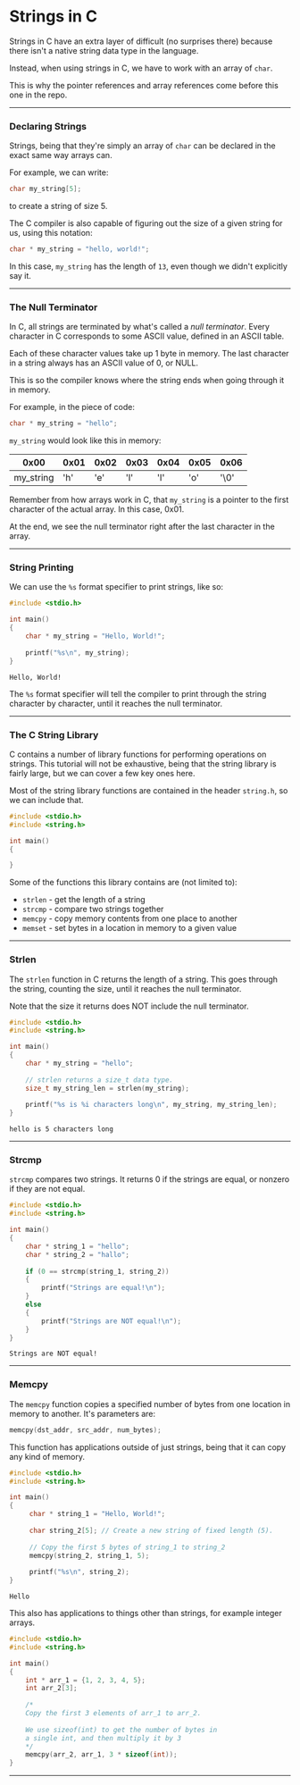 # Strings in C

Strings in C have an extra layer of difficult (no surprises there) because there isn't a native string data type in the language.

Instead, when using strings in C, we have to work with an array of ```char```.

This is why the pointer references and array references come before this one in the repo.

---

### Declaring Strings

Strings, being that they're simply an array of ```char``` can be declared in the exact same way arrays can.

For example, we can write:

```C
char my_string[5];
```

to create a string of size 5.

The C compiler is also capable of figuring out the size of a given string for us, using this notation:

```C
char * my_string = "hello, world!";
```

In this case, ```my_string``` has the length of ```13```, even though we didn't explicitly say it.

---

### The Null Terminator

In C, all strings are terminated by what's called a _null terminator_. Every character in C corresponds to some ASCII value, defined in an ASCII table.

Each of these character values take up 1 byte in memory. The last character in a string always has an ASCII value of 0, or NULL.

This is so the compiler knows where the string ends when going through it in memory.

For example, in the piece of code:

```C
char * my_string = "hello";
```

```my_string``` would look like this in memory:

| 0x00 | 0x01 | 0x02 | 0x03 | 0x04 | 0x05 | 0x06 |
| ---- | ---- | ---- | ---- | ---- | ---- | ---- |
| my_string | 'h' | 'e' | 'l' | 'l' | 'o' | '\0' |

Remember from how arrays work in C, that ```my_string``` is a pointer to the first character of the actual array. In this case, 0x01.

At the end, we see the null terminator right after the last character in the array.

---

### String Printing

We can use the ```%s``` format specifier to print strings, like so:

```C
#include <stdio.h>

int main()
{
    char * my_string = "Hello, World!";
    
    printf("%s\n", my_string);
}
```
```
Hello, World!
```

The ```%s``` format specifier will tell the compiler to print through the string character by character, until it reaches the null terminator.

---

### The C String Library

C contains a number of library functions for performing operations on strings. This tutorial will not be exhaustive, being that the string library is fairly large, but we can cover a few key ones here.

Most of the string library functions are contained in the header ```string.h```, so we can include that.

```C
#include <stdio.h>
#include <string.h>

int main()
{

}
```

Some of the functions this library contains are (not limited to):

- ```strlen``` - get the length of a string
- ```strcmp``` - compare two strings together
- ```memcpy``` - copy memory contents from one place to another
- ```memset``` - set bytes in a location in memory to a given value

---

### Strlen

The ```strlen``` function in C returns the length of a string. This goes through the string, counting the size, until it reaches the null terminator.

Note that the size it returns does NOT include the null terminator.

```C
#include <stdio.h>
#include <string.h>

int main()
{
    char * my_string = "hello";
    
    // strlen returns a size_t data type.
    size_t my_string_len = strlen(my_string);
    
    printf("%s is %i characters long\n", my_string, my_string_len);
}
```
```
hello is 5 characters long
```

---

### Strcmp

```strcmp``` compares two strings. It returns 0 if the strings are equal, or nonzero if they are not equal.

```C
#include <stdio.h>
#include <string.h>

int main()
{
    char * string_1 = "hello";
    char * string_2 = "hallo";
    
    if (0 == strcmp(string_1, string_2))
    {
        printf("Strings are equal!\n");
    }
    else
    {
        printf("Strings are NOT equal!\n");
    }
}
```
```
Strings are NOT equal!
```

---

### Memcpy

The ```memcpy``` function copies a specified number of bytes from one location in memory to another. It's parameters are:

```C
memcpy(dst_addr, src_addr, num_bytes);
```

This function has applications outside of just strings, being that it can copy any kind of memory.

```C
#include <stdio.h>
#include <string.h>

int main()
{
     char * string_1 = "Hello, World!";
     
     char string_2[5]; // Create a new string of fixed length (5).
     
     // Copy the first 5 bytes of string_1 to string_2
     memcpy(string_2, string_1, 5);
     
     printf("%s\n", string_2);
}
```
```
Hello
```

This also has applications to things other than strings, for example integer arrays.
```C
#include <stdio.h>
#include <string.h>

int main()
{
    int * arr_1 = {1, 2, 3, 4, 5};
    int arr_2[3];
    
    /*
    Copy the first 3 elements of arr_1 to arr_2.
    
    We use sizeof(int) to get the number of bytes in
    a single int, and then multiply it by 3
    */
    memcpy(arr_2, arr_1, 3 * sizeof(int));
}
```

---
